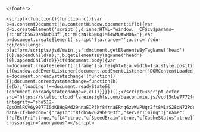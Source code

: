 <html lang="en" dir="ltr" prefix="og: http://ogp.me/ns#">

<head>
  <meta charset="utf-8">
  <meta content="IE=edge" http-equiv="X-UA-Compatible">
  <link rel="shortcut icon" href="/img/favicon.svg">
  <meta name="viewport" content="width=device-width, initial-scale=1.0">
  <title>The Latest High-definition Sexy Beauty Pictures - V2PH</title>
    <meta name="keywords" content="Beauty pictures, beauty photos, sexg girls, beauty, HD photos, Xiuren, tuigirls, Japanese beauties">
      <meta name="description" content="V2PH has the most complete and latest high-definition photos, include Japanese beauties, Chinese girls, Asian models, beauties&#039; pictures, and pure girls.">
    <link rel="dns-prefetch" href="https://cdn.v2ph.com/"/>
<link rel="canonical" href="https://www.v2ph.com/"/>
    <link rel="alternate" href="https://www.v2ph.com/" hreflang="x-default" />
    <link rel="alternate" href="https://www.v2ph.com/?hl=zh-Hans" hreflang="zh-Hans" />
    <link rel="alternate" href="https://www.v2ph.com/?hl=ja" hreflang="ja" />
    <link rel="alternate" href="https://www.v2ph.com/?hl=zh-Hant" hreflang="zh-Hant" />
    <link rel="alternate" href="https://www.v2ph.com/?hl=en" hreflang="en" />
    <link rel="alternate" href="https://www.v2ph.com/?hl=ko" hreflang="ko" />
    <link rel="alternate" href="https://www.v2ph.com/?hl=es" hreflang="es" />
    <link rel="alternate" href="https://www.v2ph.com/?hl=fr" hreflang="fr" />
    <link rel="alternate" href="https://www.v2ph.com/?hl=ru" hreflang="ru" />
    <link rel="alternate" href="https://www.v2ph.com/?hl=de" hreflang="de" />
    <link rel="alternate" href="https://www.v2ph.com/?hl=ar" hreflang="ar" />
      <link rel="stylesheet" type="text/css" href="/css/dist/bootstrap.min.css?v=20241221" />
<link rel="stylesheet" type="text/css" href="/css/site.css?v=20241122a" />
<link rel="stylesheet" type="text/css" href="/css/site-en.css?v=20220131" />
      <script type="text/javascript">
  dataLayer = [{ "userId": "XBQKLZGm4RYzGN9e", "userRole": "0" }];
  </script>
      <!-- Google Tag Manager -->
  <script>(function(w,d,s,l,i){w[l]=w[l]||[];w[l].push({'gtm.start':
new Date().getTime(),event:'gtm.js'});var f=d.getElementsByTagName(s)[0],
j=d.createElement(s),dl=l!='dataLayer'?'&l='+l:'';j.async=true;j.src=
'https://www.googletagmanager.com/gtm.js?id='+i+dl;f.parentNode.insertBefore(j,f);
})(window,document,'script','dataLayer','GTM-KVGJN5L');</script>
  <!-- End Google Tag Manager -->
  </head>






    </footer>
  <script src="/js/jquery.min.js?v=3.7.1"></script>
<script src="/js/bootstrap.min.js?v=5.3.3"></script>
<script src="/js/lib/lazyload.min.js?v=20210527"></script>
<script src="/js/app.js?v=20230311"></script>
    <script>(function(){function c(){var b=a.contentDocument||a.contentWindow.document;if(b){var d=b.createElement('script');d.innerHTML="window.__CF$cv$params={r:'8fcb5670a9b0b03f',t:'MTczNTk5NDg1Mi4wMDAwMDA='};var a=document.createElement('script');a.nonce='';a.src='/cdn-cgi/challenge-platform/scripts/jsd/main.js';document.getElementsByTagName('head')[0].appendChild(a);";b.getElementsByTagName('head')[0].appendChild(d)}}if(document.body){var a=document.createElement('iframe');a.height=1;a.width=1;a.style.position='absolute';a.style.top=0;a.style.left=0;a.style.border='none';a.style.visibility='hidden';document.body.appendChild(a);if('loading'!==document.readyState)c();else if(window.addEventListener)document.addEventListener('DOMContentLoaded',c);else{var e=document.onreadystatechange||function(){};document.onreadystatechange=function(b){e(b);'loading'!==document.readyState&&(document.onreadystatechange=e,c())}}}})();</script><script defer src="https://static.cloudflareinsights.com/beacon.min.js/vcd15cbe7772f49c399c6a5babf22c1241717689176015" integrity="sha512-ZpsOmlRQV6y907TI0dKBHq9Md29nnaEIPlkf84rnaERnq6zvWvPUqr2ft8M1aS28oN72PdrCzSjY4U6VaAw1EQ==" data-cf-beacon='{"rayId":"8fcb5670a9b0b03f","serverTiming":{"name":{"cfExtPri":true,"cfL4":true,"cfSpeedBrain":true,"cfCacheStatus":true}},"version":"2024.10.5","token":"d4138d5f33ea400db02c1d072b03fccd"}' crossorigin="anonymous"></script>
</body>
